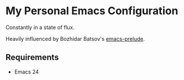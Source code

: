 # My Personal Emacs Configuration

Constantly in a state of flux.

Heavily influenced by Bozhidar Batsov's [emacs-prelude](https://github.com/bbatsov/emacs-prelude).

## Requirements

- Emacs 24
